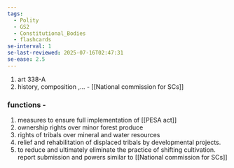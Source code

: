 ```yaml
---
tags:
  - Polity
  - GS2
  - Constitutional_Bodies
  - flashcards
se-interval: 1
se-last-reviewed: 2025-07-16T02:47:31
se-ease: 2.5
---
```

1. art 338-A
2. history, composition ,... - [[National commission for SCs]]
### functions - 
1. measures to ensure full implementation of [[PESA act]]
2. ownership rights over minor forest produce
3. rights of tribals over mineral and water resources
4. relief and rehabilitation of displaced tribals by developmental projects.
5. to reduce and ultimately eliminate the practice of shifting cultivation.
report submission and powers similar to [[National commission for SCs]]

